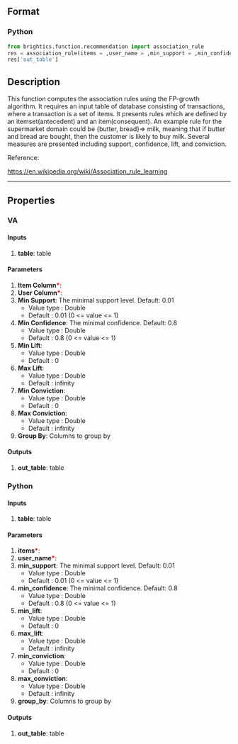 ## Format
### Python
```python
from brightics.function.recommendation import association_rule
res = association_rule(items = ,user_name = ,min_support = ,min_confidence = ,min_lift = ,max_lift = ,min_conviction = ,max_conviction = ,group_by = )
res['out_table']
```

## Description
This function computes the association rules using the FP-growth algorithm. It requires an input table of database consisting of transactions, where a transaction is a set of items. It presents rules which are defined by an itemset(antecedent) and an item(consequent). An example rule for the supermarket domain could be {butter, bread}=> milk, meaning that if butter and bread are bought, then the customer is likely to buy milk. Several measures are presented including support, confidence, lift, and conviction.

Reference:

https://en.wikipedia.org/wiki/Association_rule_learning

---

## Properties
### VA
#### Inputs
1. **table**: table

#### Parameters
1. **Item Column**<b style="color:red">*</b>: 
2. **User Column**<b style="color:red">*</b>: 
3. **Min Support**: The minimal support level. Default: 0.01
   - Value type : Double
   - Default : 0.01 (0 <= value <= 1)
4. **Min Confidence**: The minimal confidence. Default: 0.8
   - Value type : Double
   - Default : 0.8 (0 <= value <= 1)
5. **Min Lift**: 
   - Value type : Double
   - Default : 0
6. **Max Lift**: 
   - Value type : Double
   - Default : infinity
7. **Min Conviction**: 
   - Value type : Double
   - Default : 0
8. **Max Conviction**: 
   - Value type : Double
   - Default : infinity
9. **Group By**: Columns to group by

#### Outputs
1. **out_table**: table

### Python
#### Inputs
1. **table**: table

#### Parameters
1. **items**<b style="color:red">*</b>: 
2. **user_name**<b style="color:red">*</b>: 
3. **min_support**: The minimal support level. Default: 0.01
   - Value type : Double
   - Default : 0.01 (0 <= value <= 1)
4. **min_confidence**: The minimal confidence. Default: 0.8
   - Value type : Double
   - Default : 0.8 (0 <= value <= 1)
5. **min_lift**: 
   - Value type : Double
   - Default : 0
6. **max_lift**: 
   - Value type : Double
   - Default : infinity
7. **min_conviction**: 
   - Value type : Double
   - Default : 0
8. **max_conviction**: 
   - Value type : Double
   - Default : infinity
9. **group_by**: Columns to group by

#### Outputs
1. **out_table**: table

